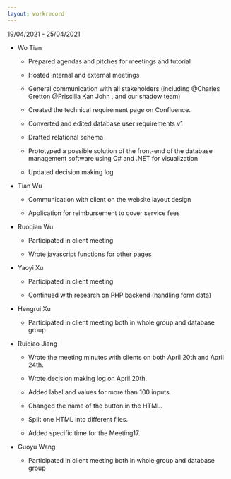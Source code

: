 ```yaml
---
layout: workrecord
---
```


19/04/2021 - 25/04/2021

- Wo Tian

  - Prepared agendas and pitches for meetings and tutorial

  - Hosted internal and external meetings

  - General communication with all stakeholders (including @Charles Gretton @Priscilla Kan John , and our shadow team)

  - Created the technical requirement page on Confluence.

  - Converted and edited database user requirements v1

  - Drafted relational schema

  - Prototyped a possible solution of the front-end of the database management software using C# and .NET for visualization

  - Updated decision making log

- Tian Wu

  - Communication with client on the website layout design

  - Application for reimbursement to cover service fees

- Ruoqian Wu

  - Participated in client meeting

  - Wrote javascript functions for other pages

- Yaoyi Xu

  - Participated in client meeting

  - Continued with research on PHP backend (handling form data)

- Hengrui Xu

  - Participated in client meeting both in whole group and database group

- Ruiqiao Jiang

  - Wrote the meeting minutes with clients on both April 20th and April 24th.

  - Wrote decision making log on April 20th.

  - Added label and values for more than 100 inputs.

  - Changed the name of the button in the HTML.

  - Split one HTML into different files.

  - Added specific time for the Meeting17.

- Guoyu Wang

  - Participated in client meeting both in whole group and database group

